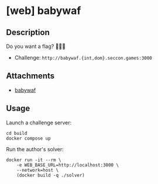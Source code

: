# [web] babywaf

## Description

Do you want a flag? 🚩🚩🚩

- Challenge: `http://babywaf.{int,dom}.seccon.games:3000`

## Attachments

- [babywaf](files/babywaf)

## Usage

Launch a challenge server:

```
cd build
docker compose up
```

Run the author's solver:
```
docker run -it --rm \
    -e WEB_BASE_URL=http://localhost:3000 \
    --network=host \
    (docker build -q ./solver)
```
